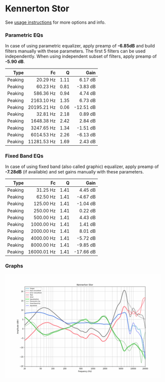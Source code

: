 # Kennerton Stor
See [usage instructions](https://github.com/jaakkopasanen/AutoEq#usage) for more options and info.

### Parametric EQs
In case of using parametric equalizer, apply preamp of **-6.85dB** and build filters manually
with these parameters. The first 5 filters can be used independently.
When using independent subset of filters, apply preamp of **-5.90 dB**.

| Type    | Fc          |    Q | Gain      |
|--------:|------------:|-----:|----------:|
| Peaking | 20.29 Hz    | 1.11 | 6.17 dB   |
| Peaking | 60.23 Hz    | 0.81 | -3.83 dB  |
| Peaking | 586.36 Hz   | 0.94 | 4.74 dB   |
| Peaking | 2163.10 Hz  | 1.35 | 6.73 dB   |
| Peaking | 20195.21 Hz | 0.06 | -12.51 dB |
| Peaking | 32.81 Hz    | 2.18 | 0.89 dB   |
| Peaking | 1648.38 Hz  | 2.42 | 2.84 dB   |
| Peaking | 3247.65 Hz  | 1.34 | -1.51 dB  |
| Peaking | 6014.53 Hz  | 2.26 | -6.13 dB  |
| Peaking | 11281.53 Hz | 1.69 | 2.43 dB   |

### Fixed Band EQs
In case of using fixed band (also called graphic) equalizer, apply preamp of **-7.28dB**
(if available) and set gains manually with these parameters.

| Type    | Fc          |    Q | Gain      |
|--------:|------------:|-----:|----------:|
| Peaking | 31.25 Hz    | 1.41 | 4.45 dB   |
| Peaking | 62.50 Hz    | 1.41 | -4.67 dB  |
| Peaking | 125.00 Hz   | 1.41 | -1.04 dB  |
| Peaking | 250.00 Hz   | 1.41 | 0.22 dB   |
| Peaking | 500.00 Hz   | 1.41 | 4.43 dB   |
| Peaking | 1000.00 Hz  | 1.41 | 1.41 dB   |
| Peaking | 2000.00 Hz  | 1.41 | 8.01 dB   |
| Peaking | 4000.00 Hz  | 1.41 | -5.72 dB  |
| Peaking | 8000.00 Hz  | 1.41 | -9.85 dB  |
| Peaking | 16000.01 Hz | 1.41 | -17.66 dB |

### Graphs
![](./Kennerton%20Stor.png)